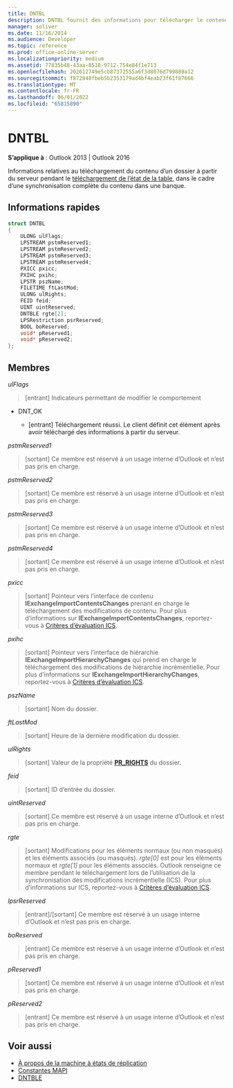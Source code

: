```yaml
---
title: DNTBL
description: DNTBL fournit des informations pour télécharger le contenu d’un dossier à partir du serveur pendant l’état de la table de téléchargement, dans le cadre d’une synchronisation complète du contenu sur un magasin.
manager: soliver
ms.date: 11/16/2014
ms.audience: Developer
ms.topic: reference
ms.prod: office-online-server
ms.localizationpriority: medium
ms.assetid: 77835b48-43aa-8518-9712-754e84f1e713
ms.openlocfilehash: 202612749e5cb87372555a6f3d8076d799889a12
ms.sourcegitcommit: f872848fbeb5b2353179ad4bf4eab23f61f87666
ms.translationtype: MT
ms.contentlocale: fr-FR
ms.lasthandoff: 06/01/2022
ms.locfileid: "65815890"
---
```

# <a name="dntbl"></a>DNTBL
 
**S’applique à** : Outlook 2013 | Outlook 2016 
  
Informations relatives au téléchargement du contenu d’un dossier à partir du serveur pendant le [téléchargement de l’état de la table](download-table-state.md), dans le cadre d’une synchronisation complète du contenu dans une banque.
  
## <a name="quick-info"></a>Informations rapides

```cpp
struct DNTBL 
{ 
    ULONG ulFlags; 
    LPSTREAM pstmReserved1; 
    LPSTREAM pstmReserved2; 
    LPSTREAM pstmReserved3; 
    LPSTREAM pstmReserved4; 
    PXICC pxicc; 
    PXIHC pxihc; 
    LPSTR pszName; 
    FILETIME ftLastMod; 
    ULONG ulRights; 
    FEID feid; 
    UINT uintReserved; 
    DNTBLE rgte[2]; 
    LPSRestriction psrReserved; 
    BOOL boReserved; 
    void* pReserved1; 
    void* pReserved2; 
};

```

## <a name="members"></a>Membres

_ulFlags_
  
> [entrant] Indicateurs permettant de modifier le comportement

  - DNT_OK

    - [entrant] Téléchargement réussi. Le client définit cet élément après avoir téléchargé des informations à partir du serveur.

_pstmReserved1_
  
> [sortant] Ce membre est réservé à un usage interne d’Outlook et n’est pas pris en charge.

_pstmReserved2_
  
> [sortant] Ce membre est réservé à un usage interne d’Outlook et n’est pas pris en charge.

_pstmReserved3_
  
> [sortant] Ce membre est réservé à un usage interne d’Outlook et n’est pas pris en charge.

_pstmReserved4_
  
> [sortant] Ce membre est réservé à un usage interne d’Outlook et n’est pas pris en charge.

_pxicc_
  
> [sortant] Pointeur vers l’interface de contenu **IExchangeImportContentsChanges** prenant en charge le téléchargement des modifications de contenu. Pour plus d’informations sur **IExchangeImportContentsChanges**, reportez-vous à [Critères d’évaluation ICS](https://msdn.microsoft.com/library/aa579252%28EXCHG.80%29.aspx).

_pxihc_
  
> [sortant] Pointeur vers l’interface de hiérarchie **IExchangeImportHierarchyChanges** qui prend en charge le téléchargement des modifications de hiérarchie incrémentielle. Pour plus d’informations sur **IExchangeImportHierarchyChanges**, reportez-vous à [Critères d’évaluation ICS](https://msdn.microsoft.com/library/aa579252%28EXCHG.80%29.aspx).

_pszName_
  
> [sortant] Nom du dossier.

_ftLastMod_
  
> [sortant] Heure de la dernière modification du dossier.

_ulRights_
  
> [sortant] Valeur de la propriété **[PR_RIGHTS](https://msdn.microsoft.com/library/ee238052%28v=EXCHG.80%29.aspx)** du dossier.

_feid_
  
> [sortant] ID d’entrée du dossier.

_uintReserved_
  
> [sortant] Ce membre est réservé à un usage interne d’Outlook et n’est pas pris en charge.

_rgte_
  
> [sortant] Modifications pour les éléments normaux (ou non masqués) et les éléments associés (ou masqués). *rgte[0]* est pour les éléments normaux et *rgte[1]* pour les éléments associés. Outlook renseigne ce membre pendant le téléchargement lors de l’utilisation de la synchronisation des modifications incrémentielle (ICS). Pour plus d’informations sur ICS, reportez-vous à [Critères d’évaluation ICS](https://msdn.microsoft.com/library/aa579252%28EXCHG.80%29.aspx).

_lpsrReserved_
  
> [entrant]/[sortant] Ce membre est réservé à un usage interne d’Outlook et n’est pas pris en charge.

_boReserved_
  
> [entrant] Ce membre est réservé à un usage interne d’Outlook et n’est pas pris en charge.

_pReserved1_
  
> [sortant] Ce membre est réservé à un usage interne d’Outlook et n’est pas pris en charge.

_pReserved2_
  
> [entrant] Ce membre est réservé à un usage interne d’Outlook et n’est pas pris en charge.

## <a name="see-also"></a>Voir aussi

- [À propos de la machine à états de réplication](about-the-replication-state-machine.md)  
- [Constantes MAPI](mapi-constants.md)
- [DNTBLE](dntble.md)